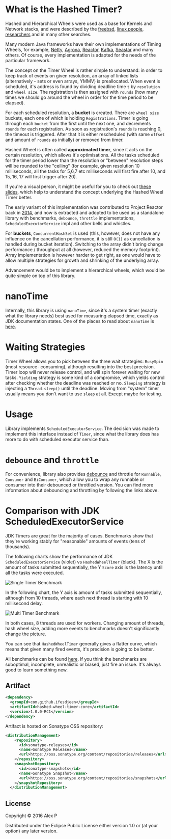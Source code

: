 # What is the Hashed Timer?

Hashed and Hierarchical Wheels were used as a base for Kernels and Network stacks, and
were described by the [freebsd](http://people.freebsd.org/~davide/asia/callout_paper.pdf),
[linux people](http://lwn.net/Articles/156329/),
[researchers](http://www.cs.columbia.edu/~nahum/w6998/papers/ton97-timing-wheels.pdf) and
in many other searches.

Many modern Java frameworks have their own implementations of Timing Wheels, for example,
[Netty](https://github.com/netty/netty/blob/4.1/common/src/main/java/io/netty/util/HashedWheelTimer.java),
[Agrona](https://github.com/real-logic/Agrona/blob/master/src/main/java/uk/co/real_logic/agrona/TimerWheel.java),
[Reactor](https://github.com/reactor/reactor-core/blob/master/src/main/java/reactor/core/timer/HashWheelTimer.java),
[Kafka](https://github.com/apache/kafka/blob/trunk/core/src/main/scala/kafka/utils/timer/Timer.scala),
[Seastar](https://github.com/scylladb/seastar/blob/master/core/timer-set.hh)
and many others. Of course, every implementation is adapted for the needs of the particular
framework.

The concept on the Timer Wheel is rather simple to understand: in order to keep
track of events on given resolution, an array of linked lists (alternatively -
sets or even arrays, YMMV) is preallocated. When event is scheduled, it's
address is found by dividing deadline time `t` by `resolution` and `wheel size`.
The registration is then assigned with `rounds` (how many times we should go
around the wheel in order for the time period to be elapsed).

For each scheduled resolution, a __bucket__ is created. There are `wheel size`
buckets, each one of which is holding `Registrations`. Timer is going through
each `bucket` from the first until the next one, and decrements `rounds` for
each registration. As soon as registration's `rounds` is reaching 0, the timeout
is triggered. After that it is either rescheduled (with same `offset` and amount
of `rounds` as initially) or removed from timer.

Hashed Wheel is often called __approximated timer__, since it acts on the
certain resolution, which allows it's optimisations. All the tasks scheduled for
the timer period lower than the resolution or "between" resolution steps will be
rounded to the "ceiling" (for example, given resolution 10 milliseconds, all the
tasks for 5,6,7 etc milliseconds will first fire after 10, and 15, 16, 17 will
first trigger after 20).

If you're a visual person, it might be useful for you to check out [these
slides](http://www.cse.wustl.edu/~cdgill/courses/cs6874/TimingWheels.ppt),
which help to understand the concept underlying the Hashed Wheel Timer better.

The early variant of this implementation was contributed to Project Reactor back in [2014](https://github.com/reactor/reactor/commit/53c0dcfab40b91838694843729c85c2effe7272b),
and now is extracted and adopted to be used as a standalone library with benchmarks,
`debounce`, `throttle` implementations, `ScheduledExecutorService` impl and
other bells and whistles.

For __buckets__, `ConcurrentHashSet` is used (this, however, does not have any
influence on the cancellation performance, it is still `O(1)` as cancellation is
handled during bucket iteration). Switching to the array didn't bring change
performance / throughput at all (however, reduced the memory footprint). Array
implementation is however harder to get right, as one would have to allow
multiple strategies for growth and shrinking of the underlying array.

Advancement would be to implement a hierarchical wheels, which would be quite
simple on top of this library.

# nanoTime

Internally, this library is using `nanoTime`, since it's a system timer (exactly
what the library needs) best used for measuring elapsed time, exactly as JDK
documentation states. One of the places to read about `nanoTime` is
[here](http://shipilev.net/blog/2014/nanotrusting-nanotime/).

# Waiting Strategies

Timer Wheel allows you to pick between the three wait strategies: `BusySpin`
(most resource- consuming), although resulting into the best precision. Timer
loop will never release control, and will spin forever waiting for new tasks.
`Yielding` strategy is some kind of a compromise, which yields control after
checking whether the deadline was reached or no. `Sleeping` strategy is
injecting a `Thread.sleep()` until the deadline. Moving from "system" timer
usually means you don't want to use `sleep` at all. Except maybe for testing.

# Usage

Library implements `ScheduledExecutorService`. The decision was made to
implement this interface instead of `Timer`, since what the library does has
more to do with scheduled executor service than.

# `debounce` and `throttle`

For convenience, library also provides
[debounce](http://rxmarbles.com/#debounce) and throttle for `Runnable`,
`Consumer` and `BiConsumer`, which allow you to wrap any runnable or consumer
into their debounced or throttled version. You can find more information about
debouncing and throttling by following the links above.

# Comparison with JDK ScheduledExecutorService

JDK Timers are great for the majority of cases. Benchmarks show that they're
working stably for "reasonable" amounts of events (tens of thousands).

The following charts show the performance of JDK `ScheduledExecutorService`
(violet) vs `HashedWheelTimer` (black). The X is the amount of tasks submitted
sequentially, the Y `Score` axis is the latency until all the tasks were executed.

![Single Timer Benchmark](https://raw.githubusercontent.com/ifesdjeen/hashed-wheel-timer/master/doc/images/single_timer.png)

In the following chart, the Y axis is amount of tasks submitted sequentially,
although from 10 threads, where each next thread is starting with 10 millisecond
delay.

![Multi Timer Benchmark](https://raw.githubusercontent.com/ifesdjeen/hashed-wheel-timer/master/doc/images/multi_timer.png)

In both cases, 8 threads are used for workers. Changing amount of threads, hash
wheel size, adding more events to benchmarks doesn't significantly change the
picture.

You can see that `HashedWheelTimer` generally gives a flatter curve, which means
that given many fired events, it's precision is going to be better.

All benchmarks can be found
[here](https://github.com/ifesdjeen/hashed-wheel-timer/tree/master/bench). If
you think the benchmarks are suboptimal, incomplete, unrealistic or biased, just
fire an issue. It's always good to learn something new.

## Artifact

```xml
<dependency>
  <groupId>com.github.ifesdjeen</groupId>
  <artifactId>hashed-wheel-timer-core</artifactId>
  <version>1.0.0-RC1</version>
</dependency>
```

Artifact is hosted on Sonatype OSS repository:

```xml
<distributionManagement>
    <repository>
      <id>sonatype-releases</id>
      <name>Sonatype Releases</name>
      <url>https://oss.sonatype.org/content/repositories/releases</url>
    </repository>
    <snapshotRepository>
      <id>sonatype-snapshots</id>
      <name>Sonatype Snapshot</name>
      <url>https://oss.sonatype.org/content/repositories/snapshots</url>
    </snapshotRepository>
  </distributionManagement>
```

## License

Copyright © 2016 Alex P

Distributed under the Eclipse Public License either version 1.0 or (at
your option) any later version.
